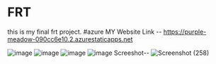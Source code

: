 # FRT

this is my final frt project. #azure MY Website Link -- https://purple-meadow-090cc6e10.2.azurestaticapps.net

![image](https://user-images.githubusercontent.com/110734826/193394728-ec0f4577-fc50-4f45-8335-c97903fd98a0.png)
![image](https://user-images.githubusercontent.com/110734826/193394733-7577cce9-5c5c-4251-a2fe-5ce3ffbbd5fc.png)
![image](https://user-images.githubusercontent.com/110734826/193394736-57e7695c-68fa-4cbb-9fb4-c73fa6374ead.png)
![image](https://user-images.githubusercontent.com/110734826/193394741-2cea07d8-1d0a-4a7d-8fd1-fd0ebc897260.png)
Screeshot--
![Screenshot (258)](https://user-images.githubusercontent.com/110734826/193394857-04ed7440-e205-4f70-ba4c-47423e78c3e5.png)
